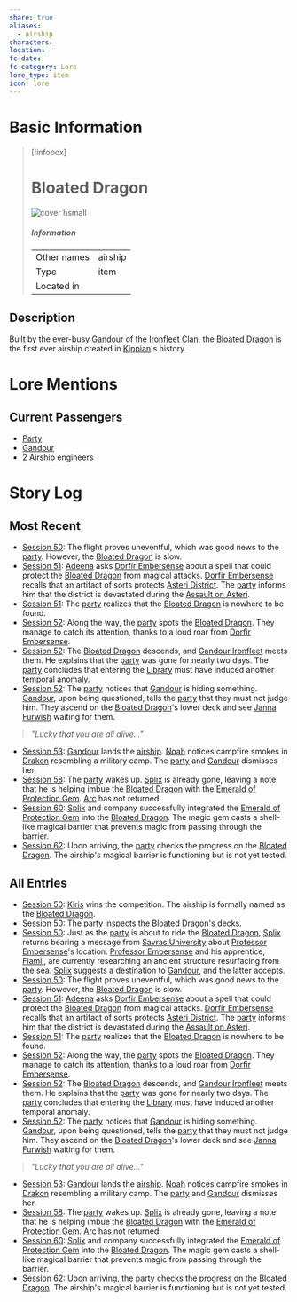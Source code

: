 ```yaml
---
share: true
aliases:
  - airship
characters:
location:
fc-date:
fc-category: Lore
lore_type: item
icon: lore
---
```

# Basic Information
> [!infobox]
> # Bloated Dragon
> ![cover hsmall](insertimage.png)
> ##### Information
> |   |  |
> | ---- | ---- |
> | Other names | airship|
> | Type|item|
> | Located in | |
## Description
Built by the ever-busy [Gandour](../../../Gandour%20Ironfleet.md) of the [Ironfleet Clan](../../../Ironfleet%20Clan.md), the [Bloated Dragon](Bloated%20Dragon.md) is the first ever airship created in [Kippian](../../Locations/Kingdoms/Kingdom%20of%20United%20Kippian.md)'s history.
# Lore Mentions
## Current Passengers
- [Party](../../Factions/Seven%20Up....md)
- [Gandour](../../../Gandour%20Ironfleet.md)
- 2 Airship engineers
# Story Log
## Most Recent
- [Session 50](../../Session%20Log/Session%2050.md): The flight proves uneventful, which was good news to the [party](Seven%20Up....md). However, the [Bloated Dragon](Bloated%20Dragon.md) is slow.
- [Session 51](../../Session%20Log/Session%2051.md): [Adeena](Adeena%20Oberon.md) asks [Dorfir Embersense](Dorfir%20Embersense.md) about a spell that could protect the [Bloated Dragon](Bloated%20Dragon.md) from magical attacks. [Dorfir Embersense](Dorfir%20Embersense.md) recalls that an artifact of sorts protects [Asteri District](Asteri%20District.md). The [party](Seven%20Up....md) informs him that the district is devastated during the [Assault on Asteri](Assault%20on%20Asteri%20and%20Unbinding%20of%20Yvernus.md).
- [Session 51](../../Session%20Log/Session%2051.md): The [party](Seven%20Up....md) realizes that the [Bloated Dragon](Bloated%20Dragon.md) is nowhere to be found.
- [Session 52](../../Session%20Log/Session%2052.md): Along the way, the [party](Seven%20Up....md) spots the [Bloated Dragon](Bloated%20Dragon.md). They manage to catch its attention, thanks to a loud roar from [Dorfir Embersense](Dorfir%20Embersense.md).
- [Session 52](../../Session%20Log/Session%2052.md): The [Bloated Dragon](Bloated%20Dragon.md) descends, and [Gandour Ironfleet](Gandour%20Ironfleet.md) meets them. He explains that the [party](Seven%20Up....md) was gone for nearly two days. The [party](Seven%20Up....md) concludes that entering the [Library](Sunken%20Library.md) must have induced another temporal anomaly.
- [Session 52](../../Session%20Log/Session%2052.md): The [party](Seven%20Up....md) notices that [Gandour](Gandour%20Ironfleet.md) is hiding something. [Gandour](Gandour%20Ironfleet.md), upon being questioned, tells the [party](Seven%20Up....md) that they must not judge him. They ascend on the [Bloated Dragon](Bloated%20Dragon.md)'s lower deck and see [Janna Furwish](Janna%20Furwish.md) waiting for them.
> *"Lucky that you are all alive..."*
- [Session 53](../../Session%20Log/Session%2053.md): [Gandour](Gandour%20Ironfleet.md) lands the [airship](Bloated%20Dragon.md). [Noah](Noah%20Skie.md) notices campfire smokes in [Drakon](Drakon%20District.md) resembling a military camp. The [party](Seven%20Up....md) and [Gandour](Gandour%20Ironfleet.md) dismisses her.
- [Session 58](../../Session%20Log/Session%2058.md): The [party](Seven%20Up....md) wakes up. [Splix](Spraugh%20'Splix'%20Calix.md) is already gone, leaving a note that he is helping imbue the [Bloated Dragon](Bloated%20Dragon.md) with the [Emerald of Protection Gem](Emerald%20of%20Protection%20Gem.md). [Arc](Arc.md) has not returned.
- [Session 60](../../Session%20Log/Session%2060.md): [Splix](Spraugh%20'Splix'%20Calix.md) and company successfully integrated the [Emerald of Protection Gem](Emerald%20of%20Protection%20Gem.md) into the [Bloated Dragon](Bloated%20Dragon.md). The magic gem casts a shell-like magical barrier that prevents magic from passing through the barrier.
- [Session 62](../../Session%20Log/Session%2062.md): Upon arriving, the [party](Seven%20Up....md) checks the progress on the [Bloated Dragon](Bloated%20Dragon.md). The airship's magical barrier is functioning but is not yet tested.

## All Entries
- [Session 50](../../Session%20Log/Session%2050.md): [Kiris](Kiris%20Acquermann.md) wins the competition. The airship is formally named as the [Bloated Dragon](Bloated%20Dragon.md).
- [Session 50](../../Session%20Log/Session%2050.md): The [party](Seven%20Up....md) inspects the [Bloated Dragon](Bloated%20Dragon.md)'s decks.
- [Session 50](../../Session%20Log/Session%2050.md): Just as the [party](Seven%20Up....md) is about to ride the [Bloated Dragon](Bloated%20Dragon.md), [Splix](Spraugh%20'Splix'%20Calix.md) returns bearing a message from [Savras University](Savras%20University.md) about [Professor Embersense](Dorfir%20Embersense.md)'s location. [Professor Embersense](Dorfir%20Embersense.md) and his apprentice, [Fiamil](Fiamil%20Underwood.md), are currently researching an ancient structure resurfacing from the sea. [Splix](Spraugh%20'Splix'%20Calix.md) suggests a destination to [Gandour](Gandour%20Ironfleet.md), and the latter accepts.
- [Session 50](../../Session%20Log/Session%2050.md): The flight proves uneventful, which was good news to the [party](Seven%20Up....md). However, the [Bloated Dragon](Bloated%20Dragon.md) is slow.
- [Session 51](../../Session%20Log/Session%2051.md): [Adeena](Adeena%20Oberon.md) asks [Dorfir Embersense](Dorfir%20Embersense.md) about a spell that could protect the [Bloated Dragon](Bloated%20Dragon.md) from magical attacks. [Dorfir Embersense](Dorfir%20Embersense.md) recalls that an artifact of sorts protects [Asteri District](Asteri%20District.md). The [party](Seven%20Up....md) informs him that the district is devastated during the [Assault on Asteri](Assault%20on%20Asteri%20and%20Unbinding%20of%20Yvernus.md).
- [Session 51](../../Session%20Log/Session%2051.md): The [party](Seven%20Up....md) realizes that the [Bloated Dragon](Bloated%20Dragon.md) is nowhere to be found.
- [Session 52](../../Session%20Log/Session%2052.md): Along the way, the [party](Seven%20Up....md) spots the [Bloated Dragon](Bloated%20Dragon.md). They manage to catch its attention, thanks to a loud roar from [Dorfir Embersense](Dorfir%20Embersense.md).
- [Session 52](../../Session%20Log/Session%2052.md): The [Bloated Dragon](Bloated%20Dragon.md) descends, and [Gandour Ironfleet](Gandour%20Ironfleet.md) meets them. He explains that the [party](Seven%20Up....md) was gone for nearly two days. The [party](Seven%20Up....md) concludes that entering the [Library](Sunken%20Library.md) must have induced another temporal anomaly.
- [Session 52](../../Session%20Log/Session%2052.md): The [party](Seven%20Up....md) notices that [Gandour](Gandour%20Ironfleet.md) is hiding something. [Gandour](Gandour%20Ironfleet.md), upon being questioned, tells the [party](Seven%20Up....md) that they must not judge him. They ascend on the [Bloated Dragon](Bloated%20Dragon.md)'s lower deck and see [Janna Furwish](Janna%20Furwish.md) waiting for them.
> *"Lucky that you are all alive..."*
- [Session 53](../../Session%20Log/Session%2053.md): [Gandour](Gandour%20Ironfleet.md) lands the [airship](Bloated%20Dragon.md). [Noah](Noah%20Skie.md) notices campfire smokes in [Drakon](Drakon%20District.md) resembling a military camp. The [party](Seven%20Up....md) and [Gandour](Gandour%20Ironfleet.md) dismisses her.
- [Session 58](../../Session%20Log/Session%2058.md): The [party](Seven%20Up....md) wakes up. [Splix](Spraugh%20'Splix'%20Calix.md) is already gone, leaving a note that he is helping imbue the [Bloated Dragon](Bloated%20Dragon.md) with the [Emerald of Protection Gem](Emerald%20of%20Protection%20Gem.md). [Arc](Arc.md) has not returned.
- [Session 60](../../Session%20Log/Session%2060.md): [Splix](Spraugh%20'Splix'%20Calix.md) and company successfully integrated the [Emerald of Protection Gem](Emerald%20of%20Protection%20Gem.md) into the [Bloated Dragon](Bloated%20Dragon.md). The magic gem casts a shell-like magical barrier that prevents magic from passing through the barrier.
- [Session 62](../../Session%20Log/Session%2062.md): Upon arriving, the [party](Seven%20Up....md) checks the progress on the [Bloated Dragon](Bloated%20Dragon.md). The airship's magical barrier is functioning but is not yet tested.
